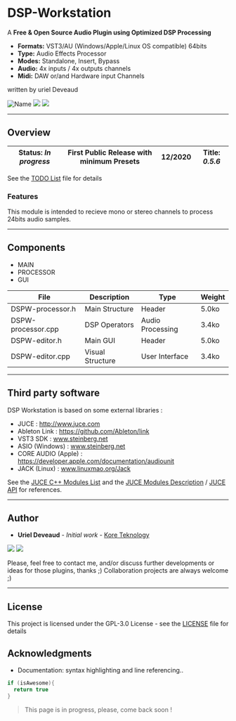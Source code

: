 # DSP-Workstation
 A **Free & Open Source Audio Plugin using Optimized DSP Processing**
 
 * **Formats:** VST3/AU (Windows/Apple/Linux OS compatible) 64bits
 * **Type:** Audio Effects Processor
 * **Modes:** Standalone, Insert, Bypass
 * **Audio:** 4x inputs / 4x outputs channels
 * **Midi:** DAW or/and Hardware input Channels
 
 written by uriel Deveaud

<img src="https://img.shields.io/badge/DSP Workstation-VST/AU-orange.svg" alt="Name" /> <img src="https://img.shields.io/badge/C++-14-green.svg" /> <img src="https://img.shields.io/badge/Audio-Programming-blue.svg" />

---

## Overview 

| **Status:** *In progress* | First Public Release with minimum Presets | 12/2020 | **Title:** *0.5.6* |
| --- | --- | --- | --- |

See the [TODO List](TODO.md) file for details

### Features
This module is intended to recieve mono or stereo channels to process 24bits audio samples.

---

## Components

* MAIN
* PROCESSOR
* GUI

| File | Description | Type | Weight |
| --- | --- | --- | --- |
| DSPW-processor.h | Main Structure | Header | 5.0ko |
| DSPW-processor.cpp | DSP Operators | Audio Processing | 3.4ko |
| DSPW-editor.h | Main GUI | Header | 5.0ko |
| DSPW-editor.cpp | Visual Structure | User Interface | 3.4ko |

---

## Third party software

DSP Workstation is based on some external libraries :
 * JUCE : http://www.juce.com
 * Ableton Link : https://github.com/Ableton/link
 * VST3 SDK : www.steinberg.net
 * ASIO (Windows) : www.steinberg.net
 * CORE AUDIO (Apple) : https://developer.apple.com/documentation/audiounit
 * JACK (Linux) : www.linuxmao.org/Jack

See the [JUCE C++ Modules List](https://github.com/juce-framework/JUCE/tree/master/modules) and the  [JUCE Modules Description](https://docs.juce.com/master/modules.html) / [JUCE API](https://docs.juce.com/master/index.html) for references.

---

## Author

* **Uriel Deveaud** - *Initial work* - [Kore Teknology](https://github.com/KoreTeknology)

<img src="https://img.shields.io/badge/Kore-Teknology-9cf.svg" /> <img src="https://img.shields.io/badge/Qaudraphonics-Audio-red.svg" />

Please, feel free to contact me, and/or discuss further developments or ideas for those plugins, thanks ;)
Collaboration projects are always welcome ;)

---

## License

This project is licensed under the GPL-3.0 License - see the [LICENSE](LICENSE) file for details


## Acknowledgments

* Documentation: syntax highlighting and line referencing..

```c++
if (isAwesome){
  return true
}
```
> This page is in progress, please, come back soon !
